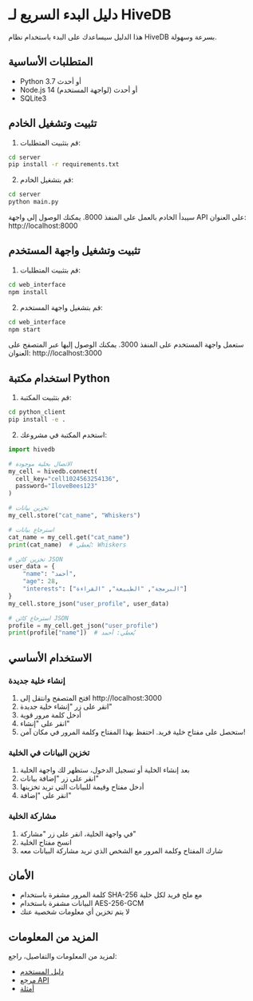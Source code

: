 # دليل البدء السريع لـ HiveDB

هذا الدليل سيساعدك على البدء باستخدام نظام HiveDB بسرعة وسهولة.

## المتطلبات الأساسية

- Python 3.7 أو أحدث
- Node.js 14 أو أحدث (لواجهة المستخدم)
- SQLite3

## تثبيت وتشغيل الخادم

1. قم بتثبيت المتطلبات:

```bash
cd server
pip install -r requirements.txt
```

2. قم بتشغيل الخادم:

```bash
cd server
python main.py
```

سيبدأ الخادم بالعمل على المنفذ 8000. يمكنك الوصول إلى واجهة API على العنوان: http://localhost:8000

## تثبيت وتشغيل واجهة المستخدم

1. قم بتثبيت المتطلبات:

```bash
cd web_interface
npm install
```

2. قم بتشغيل واجهة المستخدم:

```bash
cd web_interface
npm start
```

ستعمل واجهة المستخدم على المنفذ 3000. يمكنك الوصول إليها عبر المتصفح على العنوان: http://localhost:3000

## استخدام مكتبة Python

1. قم بتثبيت المكتبة:

```bash
cd python_client
pip install -e .
```

2. استخدم المكتبة في مشروعك:

```python
import hivedb

# الاتصال بخلية موجودة
my_cell = hivedb.connect(
  cell_key="cell1024563254136",
  password="IloveBees123"
)

# تخزين بيانات
my_cell.store("cat_name", "Whiskers")

# استرجاع بيانات
cat_name = my_cell.get("cat_name")
print(cat_name)  # يُعطي: Whiskers

# تخزين كائن JSON
user_data = {
    "name": "أحمد",
    "age": 28,
    "interests": ["البرمجة", "الطبيعة", "القراءة"]
}
my_cell.store_json("user_profile", user_data)

# استرجاع كائن JSON
profile = my_cell.get_json("user_profile")
print(profile["name"])  # يُعطي: أحمد
```

## الاستخدام الأساسي

### إنشاء خلية جديدة

1. افتح المتصفح وانتقل إلى http://localhost:3000
2. انقر على زر "إنشاء خلية جديدة"
3. أدخل كلمة مرور قوية
4. انقر على "إنشاء"
5. ستحصل على مفتاح خلية فريد. احتفظ بهذا المفتاح وكلمة المرور في مكان آمن!

### تخزين البيانات في الخلية

1. بعد إنشاء الخلية أو تسجيل الدخول، ستظهر لك واجهة الخلية
2. انقر على زر "إضافة بيانات"
3. أدخل مفتاح وقيمة للبيانات التي تريد تخزينها
4. انقر على "إضافة"

### مشاركة الخلية

1. في واجهة الخلية، انقر على زر "مشاركة"
2. انسخ مفتاح الخلية
3. شارك المفتاح وكلمة المرور مع الشخص الذي تريد مشاركة البيانات معه

## الأمان

- كلمة المرور مشفرة باستخدام SHA-256 مع ملح فريد لكل خلية
- البيانات مشفرة باستخدام AES-256-GCM
- لا يتم تخزين أي معلومات شخصية عنك

## المزيد من المعلومات

لمزيد من المعلومات والتفاصيل، راجع:

- [دليل المستخدم](./user-guide.md)
- [مرجع API](./api-reference.md)
- [أمثلة](../examples/README.md)
